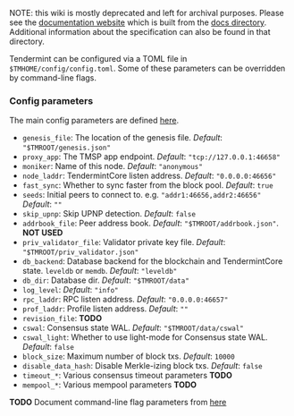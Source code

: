 NOTE: this wiki is mostly deprecated and left for archival purposes. Please see the [documentation website](http://tendermint.readthedocs.io/en/master/) which is built from the [docs directory](https://github.com/tendermint/tendermint/tree/master/docs). Additional information about the specification can also be found in that directory.

Tendermint can be configured via a TOML file in `$TMHOME/config/config.toml`.  Some of these parameters can be overridden by command-line flags.

### Config parameters

The main config parameters are defined [here](https://github.com/tendermint/tendermint/blob/master/config/tendermint/config.go).

* `genesis_file`: The location of the genesis file.  _Default_: `"$TMROOT/genesis.json"`
* `proxy_app`: The TMSP app endpoint.  _Default_: `"tcp://127.0.0.1:46658"`
* `moniker`: Name of this node.  _Default_: `"anonymous"`
* `node_laddr`: TendermintCore listen address.  _Default_: `"0.0.0.0:46656"`
* `fast_sync`: Whether to sync faster from the block pool.  _Default_: `true`
* `seeds`: Initial peers to connect to.  e.g. `"addr1:46656,addr2:46656"`  _Default_: `""`
* `skip_upnp`: Skip UPNP detection.  _Default_: `false`
* `addrbook_file`: Peer address book.  _Default_: `"$TMROOT/addrbook.json"`.  **NOT USED**
* `priv_validator_file`: Validator private key file.  _Default_: `"$TMROOT/priv_validator.json"`
* `db_backend`: Database backend for the blockchain and TendermintCore state.  `leveldb` or `memdb`.  _Default_: `"leveldb"`
* `db_dir`: Database dir.  _Default_: `"$TMROOT/data"`
* `log_level`: _Default_: `"info"`
* `rpc_laddr`: RPC listen address. _Default_: `"0.0.0.0:46657"`
* `prof_laddr`: Profile listen address. _Default_: `""`
* `revision_file`: **TODO**
* `cswal`: Consensus state WAL.  _Default_: `"$TMROOT/data/cswal"`
* `cswal_light`: Whether to use light-mode for Consensus state WAL.  _Default_: `false`
* `block_size`: Maximum number of block txs.  _Default_: `10000`
* `disable_data_hash`: Disable Merkle-izing block txs. _Default_: `false`
* `timeout_*`: Various consensus timeout parameters **TODO**
* `mempool_*`: Various mempool parameters **TODO**

**TODO** Document command-line flag parameters from [here](https://github.com/tendermint/tendermint/blob/master/cmd/tendermint/flags.go)